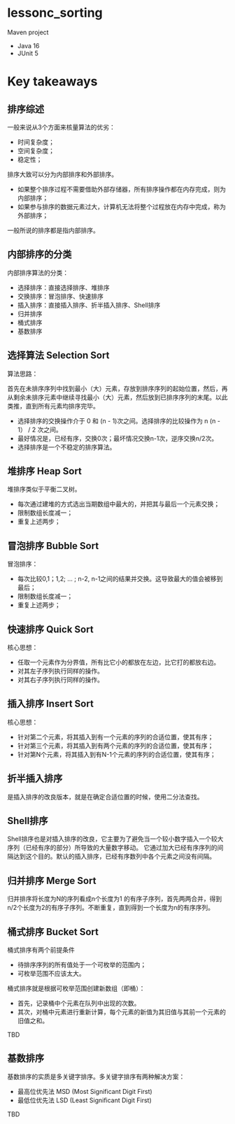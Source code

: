 # lessonc_sorting

Maven project 
- Java 16
- JUnit 5


# Key takeaways

## 排序综述

一般来说从3个方面来核量算法的优劣：
- 时间复杂度；
- 空间复杂度；
- 稳定性；

排序大致可以分为内部排序和外部排序。
- 如果整个排序过程不需要借助外部存储器，所有排序操作都在内存完成，则为内部排序；
- 如果参与排序的数据元素过大，计算机无法将整个过程放在内存中完成，称为外部排序；

一般所说的排序都是指内部排序。

## 内部排序的分类

内部排序算法的分类：
- 选择排序：直接选择排序、堆排序
- 交换排序：冒泡排序、快速排序
- 插入排序：直接插入排序、折半插入排序、Shell排序
- 归并排序
- 桶式排序
- 基数排序


## 选择算法 Selection Sort

算法思路：

首先在未排序序列中找到最小（大）元素，存放到排序序列的起始位置，然后，再从剩余未排序元素中继续寻找最小（大）元素，然后放到已排序序列的末尾。以此类推，直到所有元素均排序完毕。

- 选择排序的交换操作介于 0 和 (n - 1)次之间。选择排序的比较操作为 n (n - 1） / 2 次之间。
- 最好情况是，已经有序，交换0次；最坏情况交换n-1次，逆序交换n/2次。
- 选择排序是一个不稳定的排序算法。

## 堆排序 Heap Sort

堆排序类似于平衡二叉树。

- 每次通过建堆的方式选出当期数组中最大的，并把其与最后一个元素交换；
- 限制数组长度减一；
- 重复上述两步；

## 冒泡排序 Bubble Sort

冒泡排序：
- 每次比较0,1；1,2; ... ; n-2, n-1之间的结果并交换。这导致最大的值会被移到最后；
- 限制数组长度减一；
- 重复上述两步；

## 快速排序 Quick Sort

核心思想：
- 任取一个元素作为分界值，所有比它小的都放在左边，比它打的都放右边。
- 对其左子序列执行同样的操作。
- 对其右子序列执行同样的操作。

## 插入排序 Insert Sort

核心思想：
- 针对第二个元素，将其插入到有一个元素的序列的合适位置，使其有序；
- 针对第三个元素，将其插入到有两个元素的序列的合适位置，使其有序；
- 针对第N个元素，将其插入到有N-1个元素的序列的合适位置，使其有序；


## 折半插入排序

是插入排序的改良版本，就是在确定合适位置的时候，使用二分法查找。


## Shell排序

Shell排序也是对插入排序的改良，它主要为了避免当一个较小数字插入一个较大序列（已经有序的部分）所导致的大量数字移动。
它通过加大已经有序序列的间隔达到这个目的。默认的插入排序，已经有序数列中各个元素之间没有间隔。

## 归并排序 Merge Sort

归并排序将长度为N的序列看成n个长度为1 的有序子序列，首先两两合并，得到n/2个长度为2的有序子序列。不断重复，直到得到一个长度为n的有序序列。

## 桶式排序 Bucket Sort

桶式排序有两个前提条件
- 待排序序列的所有值处于一个可枚举的范围内；
- 可枚举范围不应该太大。

桶式排序就是根据可枚举范围创建新数组（即桶）：
- 首先，记录桶中个元素在队列中出现的次数。
- 其次，对桶中元素进行重新计算，每个元素的新值为其旧值与其前一个元素的旧值之和。

TBD

## 基数排序

基数排序的实质是多关键字排序。多关键字排序有两种解决方案：
- 最高位优先法 MSD (Most Significant Digit First)
- 最低位优先法 LSD (Least Significant Digit First)

TBD


